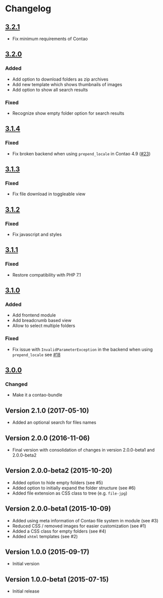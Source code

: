 # Changelog

## [3.2.1]

 - Fix minimum requirements of Contao

## [3.2.0]

### Added

 - Add option to download folders as zip archives
 - Add new template which shows thumbnails of images
 - Add option to show all search results

### Fixed

 - Recognize show empty folder option for search results

## [3.1.4]

### Fixed

 - Fix broken backend when using `prepend_locale` in Contao 4.9 ([#23](https://github.com/hofff/contao-recursive-download-folder/issues/23))

## [3.1.3]

### Fixed

 - Fix file download in toggleable view

## [3.1.2]

### Fixed

 - Fix javascript and styles

## [3.1.1]

### Fixed

 - Restore compatibility with PHP 7.1

## [3.1.0]

### Added

 - Add frontend module
 - Add breadcrumb based view
 - Allow to select multiple folders
 
### Fixed
 
 - Fix issue with `InvalidParameterException` in the backend when using `prepend_locale` see
   [#18](https://github.com/hofff/contao-recursive-download-folder/issues/18)


## [3.0.0]

### Changed

 - Make it a contao-bundle

## Version 2.1.0 (2017-05-10)

- Added an optional search for files names

## Version 2.0.0 (2016-11-06)

- Final version with consolidation of changes in version 2.0.0-beta1 and 2.0.0-beta2

## Version 2.0.0-beta2 (2015-10-20)

- Added option to hide empty folders (see #5)
- Added option to initially expand the folder structure (see #6)
- Added file extension as CSS class to tree (e.g. `file-jpg`)

## Version 2.0.0-beta1 (2015-10-09)

- Added using meta information of Contao file system in module (see #3)
- Reduced CSS / removed images for easier customization (see #1)
- Added a CSS class for empty folders (see #4)
- Added `xhtml` templates (see #2)

## Version 1.0.0 (2015-09-17)
- Initial version

## Version 1.0.0-beta1 (2015-07-15)

- Initial release

[3.2.1]: https://github.com/hofff/contao-recursive-download-folder/compare/3.2.0...3.2.1
[3.2.0]: https://github.com/hofff/contao-recursive-download-folder/compare/3.1.4...3.2.0
[3.1.4]: https://github.com/hofff/contao-recursive-download-folder/compare/3.1.3...3.1.4
[3.1.3]: https://github.com/hofff/contao-recursive-download-folder/compare/3.1.2...3.1.3
[3.1.2]: https://github.com/hofff/contao-recursive-download-folder/compare/3.1.1...3.1.2
[3.1.1]: https://github.com/hofff/contao-recursive-download-folder/compare/3.1.0...3.1.1
[3.1.0]: https://github.com/hofff/contao-recursive-download-folder/compare/3.0.0...3.1.0
[3.0.0]: https://github.com/hofff/contao-recursive-download-folder/compare/2.1.0...3.0.0
